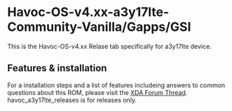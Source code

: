 # Havoc-OS-v4.xx-a3y17lte-Community-Vanilla/Gapps/GSI

This is the Havoc-OS-v4.xx Relase tab specifically for a3y17lte device.

## Features & installation
For a installation steps and a list of features includeing answers to common questions about this ROM, please visit the [XDA Forum Thread](https://xdaforums.com/t/rom-11-havoc-os-4-19-vanilla-a3y17lte-unofficial-arm64-unofficial-gsi-exynos7870-a-b.4547135/). havoc_a3y17lte_releases is for releases only.
